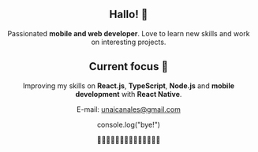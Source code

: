 <div style="text-align:center;">



  
  
## Hallo! 👋
Passionated **mobile and web developer**. Love to learn new skills and work on interesting projects.


## Current focus 🌱
 
Improving my skills on **React.js**, **TypeScript**, **Node.js** and **mobile development** with **React Native**.


E-mail: unaicanales@gmail.com

console.log("bye!")

  🔽🔽🔽🔽🔽🔽🔽🔽🔽🔽🔽🔽🔽🔽
  
</div>


<!--
**unaisdev/unaisdev** is a ✨ _special_ ✨ repository because its `README.md` (this file) appears on your GitHub profile.



Here are some ideas to get you started:

- 🔭 I’m currently working on ...
- 🌱 I’m currently learning ...
- 👯 I’m looking to collaborate on ...
- 🤔 I’m looking for help with ...
- 💬 Ask me about ...
- 📫 How to reach me: ...
- 😄 Pronouns: ...
- ⚡ Fun fact: ...
-->
